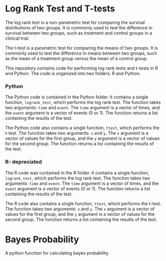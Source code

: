 # Log Rank Test and T-tests

The log rank test is a non-parametric test for comparing the survival distributions of two groups. It is commonly used to test the difference in survival between two groups, such as treatment and control groups in a clinical trial.

The t-test is a parametric test for comparing the means of two groups. It is commonly used to test the difference in means between two groups, such as the mean of a treatment group versus the mean of a control group.

This repository contains code for performing log rank tests and t-tests in R and Python. The code is organized into two folders: R and Python.


### Python

The Python code is contained in the Python folder. It contains a single function, `logrank_test`, which performs the log rank test. The function takes two arguments: `time` and `event`. The `time` argument is a vector of times, and the `event` argument is a vector of events (0 or 1). The function returns a list containing the results of the test.

The Python code also contains a single function, `ttest`, which performs the t-test. The function takes two arguments: `x` and `y`. The `x` argument is a vector of values for the first group, and the `y` argument is a vector of values for the second group. The function returns a list containing the results of the test.

### R-  depreciated

The R code was contained in the R folder. It contains a single function, `logrank_test`, which performs the log rank test. The function takes two arguments: `time` and `event`. The `time` argument is a vector of times, and the `event` argument is a vector of events (0 or 1). The function returns a list containing the results of the test.

The R code also contains a single function, `ttest`, which performs the t-test. The function takes two arguments: `x` and `y`. The `x` argument is a vector of values for the first group, and the `y` argument is a vector of values for the second group. The function returns a list containing the results of the test.



# Bayes Probability
A python function for calculating bayes probability